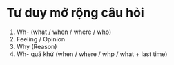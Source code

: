 # Tư duy mở rộng câu hỏi
1. Wh- (what / when / where / who)
2. Feeling / Opinion
3. Why (Reason)
4. Wh- quá khứ (when / where / whp / what + last time)